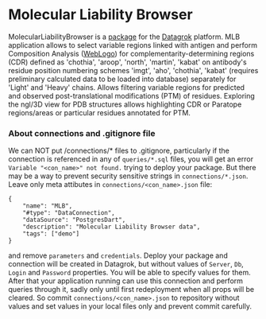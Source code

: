 # Molecular Liability Browser

MolecularLiabilityBrowser is a [package](https://datagrok.ai/help/develop/develop#packages) for
the [Datagrok](https://datagrok.ai) platform. MLB application allows to select variable regions 
linked with antigen and perform Composition Analysis ([WebLogo](https://datagrok.ai/help/visualize/viewers/web-logo))
for complementarity-determining regions (CDR) defined as 'chothia', 'aroop', 'north', 'martin', 'kabat' 
on antibody's residue position numbering schemes 'imgt', 'aho', 'chothia', 'kabat' (requires preliminary 
calculated data to be loaded into database) separately for 'Light' and 'Heavy' chains. Allows filtering variable 
regions for predicted and observed post-translational modifications (PTM) of residues. Exploring the ngl/3D view for PDB 
structures allows highlighting CDR or Paratope regions/areas or particular residues annotated for PTM.  

### About connections and .gitignore file

We can NOT put /connections/* files to .gitignore, particularly if the connection is referenced in any
of `queries/*.sql` files, you will get an error
`Variable "<con_name>" not found.` trying to deploy your package. But there may be a way to prevent security sensitive
strings in `connections/*.json`. Leave only meta attibutes in `connections/<con_name>.json` file:

```
{
    "name": "MLB",
    "#type": "DataConnection",
    "dataSource": "PostgresDart",
    "description": "Molecular Liability Browser data",
    "tags": ["demo"]
}
```

and remove `parameters` and `credentials`. Deploy your package and connection will be created in Datagrok, but without
values of `Server`, `Db`, `Login` and `Password`
properties. You will be able to specify values for them. After that your application running can use this connection and
perform queries through it, sadly only until first redeployment when all props will be cleared. So
commit `connections/<con_name>.json` to repository without values and set values in your local files only and prevent
commit carefully.
